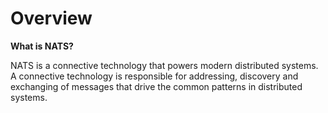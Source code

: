 # Overview

**What is NATS?**

NATS is a connective technology that powers modern distributed systems. A connective technology is responsible for addressing, discovery and exchanging of messages that drive the common patterns in distributed systems.

